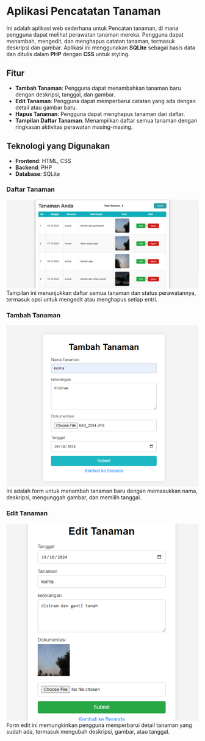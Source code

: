 # Aplikasi Pencatatan Tanaman

Ini adalah aplikasi web sederhana untuk Pencatan tanaman, di mana pengguna dapat melihat perawatan tanaman mereka. Pengguna dapat menambah, mengedit, dan menghapus catatan tanaman, termasuk deskripsi dan gambar. Aplikasi ini menggunakan **SQLite** sebagai basis data dan ditulis dalam **PHP** dengan **CSS** untuk styling.

## Fitur

- **Tambah Tanaman**: Pengguna dapat menambahkan tanaman baru dengan deskripsi, tanggal, dan gambar.
- **Edit Tanaman**: Pengguna dapat memperbarui catatan yang ada dengan detail atau gambar baru.
- **Hapus Tanaman**: Pengguna dapat menghapus tanaman dari daftar.
- **Tampilan Daftar Tanaman**: Menampilkan daftar semua tanaman dengan ringkasan aktivitas perawatan masing-masing.

## Teknologi yang Digunakan

- **Frontend**: HTML, CSS
- **Backend**: PHP
- **Database**: SQLite

### Daftar Tanaman
![Daftar Tanaman](./css/image/Screenshot%202024-10-14%20163610.png)
Tampilan ini menunjukkan daftar semua tanaman dan status perawatannya, termasuk opsi untuk mengedit atau menghapus setiap entri.

### Tambah Tanaman
![Tambah Tanaman](./css/image/Screenshot%202024-10-14%20164037.png)
Ini adalah form untuk menambah tanaman baru dengan memasukkan nama, deskripsi, mengunggah gambar, dan memilih tanggal.

### Edit Tanaman
![Edit Tanaman](./css/image/Screenshot%202024-10-14%20164102.png)
Form edit ini memungkinkan pengguna memperbarui detail tanaman yang sudah ada, termasuk mengubah deskripsi, gambar, atau tanggal.

